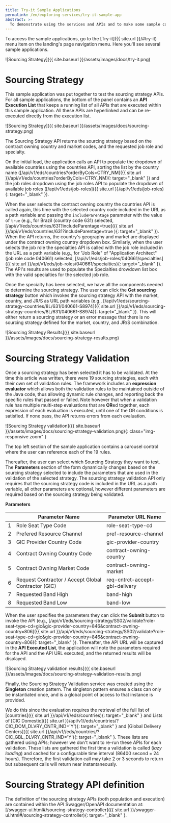 ```yaml
---
title: Try-it Sample Applications
permalink: /en/exploring-services/try-it-sample-app
abstract: >- 
  To demonstrate using the services and APIs and to make some sample code available, several sample applications have been created. 
---
```


To access the sample applications, go to the [Try-it]({{ site.url }}/#try-it) menu item on the landing's page navigation menu. Here you'll see several sample applications. 

![Sourcing Strategy]({{ site.baseurl }}/assets/images/docs/try-it.png)



# Sourcing Strategy

This sample application was put together to test the sourcing strategy APIs. For all sample applications, the bottom of the panel contains an **API Execution List** that keeps a running list of all APIs that are executed within this sample application. All these APIs are hyperlinked and can be re-executed directly from the execution list.

![Sourcing Strategy]({{ site.baseurl }}/assets/images/docs/sourcing-strategy.png)

The Sourcing Strategy API returns the sourcing strategy based on the contract owning country and market codes, and the requested job role and specialty. 

On the initial load, the application calls an API to populate the dropdown of available countries using the countries API, sorting the list by the country name ([/api/v1/eds/countries?orderByCols=CTRY_NM]({{ site.url }}/api/v1/eds/countries?orderByCols=CTRY_NM){: target="_blank" }) and the job roles dropdown using the job roles API to populate the dropdown of available job roles ([/api/v1/eds/job-roles]({{ site.url }}/api/v1/eds/job-roles){: target="_blank" }).

When the user selects the contract owning country the countries API is called again, this time with the selected country code included in the URL as a path variable and passing the `includeParentage` parameter with the value of `true` (e.g., for Brazil (country code 631) selected, [/api/v1/eds/countries/631?includeParentage=true]({{ site.url }}/api/v1/eds/countries/631?includeParentage=true ){: target="_blank" }). When the API returns, the country's geography and market are displayed under the contract owning country dropdown box. Similarly, when the user selects the job role the specialties API is called with the job role included in the URL as a path variable (e.g., for &quot;Job Role&quot; of &quot;Application Architect&quot; (job role code 040661) selected, [/api/v1/eds/job-roles/040661/specialties]({{ site.url }}/api/v1/eds/job-roles/040661/specialties){: target="_blank" }). The API's results are used to populate the Specialties drowdown list box with the valid specialties for the selected job role.


Once the specialty has been selected, we have all the components needed to determine the sourcing strategy. The user can click the **Get sourcing strategy** button which invokes the sourcing strategy API with the market, country, and JR/S as URL path variables (e.g., [/api/v1/eds/sourcing-strategy-countries/8L/631/040661-S8974]({{ site.url }}/api/v1/eds/sourcing-strategy-countries/8L/631/040661-S8974){: target="_blank" }). This will either return a sourcing strategy or an error message that there is no sourcing strategy defined for the market, country, and JR/S combination.

![Sourcing Strategy Results]({{ site.baseurl }}/assets/images/docs/sourcing-strategy-results.png)

# Sourcing Strategy Validation

Once a sourcing strategy has been selected it has to be validated. At the time this article was written, there were 19 sourcing strategies, each with their own set of validation rules. The framework includes an **expression evaluator** which allows both the validation rules to be maintained outside of the Java code, thus allowing dynamic rule changes, and reporting back the specific rules that passed or failed. Note however that when a validation rule has multiple multi-step evaluations that are **OR**ed together, each expression of each evaluation is executed, until one of the OR conditions is satisfied. If none pass, the API returns errors from each evaluation.

![Sourcing Strategy validation]({{ site.baseurl }}/assets/images/docs/sourcing-strategy-validation.png){: class="img-responsive zoom" }

The top left section of the sample application contains a carousel control where the user can reference each of the 19 rules. 

Thereafter, the user can select which Sourcing Strategy they want to test. The **Parameters** section of the form dynamically changes based on the sourcing strategy selected to include the parameters that are used in the validation of the selected strategy. The sourcing strategy  validation API only requires that the sourcing strategy code is included in the URL as a path variable, all other parameters are optional, however different parameters are required based on the sourcing strategy being validated. 

**Parameters**

|   | **Parameter Name**                                  | **Parameter URL Name**         | 
|:-:|-----------------------------------------------------|--------------------------------|
| 1 | Role Seat Type Code                                 | role-seat-type-cd              | 
| 2 | Prefered Resource Channel                           | pref-resource-channel          | 
| 3 | GIC Provider Country Code                           | gic-provider-country           | 
| 4 | Contract Owning Country Code                        | contract-owning-country        | 
| 5 | Contract Owning Market Code                         | contract-owning-market         | 
| 6 | Request Contractor / Accept Global Contractor (GIC) | req-cntrct-accept-gbl-delivery | 
| 7 | Requested Band High                                 | band-high                      | 
| 8 | Requested Band Low                                  | band-low                       | 

When the user specifies the parameters they can click the **Submit** button to invoke the API (e.g., [/api/v1/eds/sourcing-strategy/SS02/validate?role-seat-type-cd=gic&gic-provider-country=846&contract-owning-country=806]({{ site.url }}/api/v1/eds/sourcing-strategy/SS02/validate?role-seat-type-cd=gic&gic-provider-country=846&contract-owning-country=806){: target="_blank" }).  Thereafter, the API URL will be captured in the **API Executed List**, the application will note the parameters required for the API and the API URL executed, and the returned results will be displayed.

![Sourcing Strategy validation results]({{ site.baseurl }}/assets/images/docs/sourcing-strategy-validation-results.png)

Finally, the Sourcing Strategy Validation service was created using the **Singleton** creation pattern. The singleton pattern ensures a class can only be instantiated once, and is a global point of access to that instance is provided.

We do this since the evaluation requires the retrieval of the full list of [countries]({{ site.url }}/api/v1//eds/countries){: target="_blank" } and Lists of [CIC Domestic]({{ site.url }}/api/v1//eds/countries/?CIC_DOM_DLVRY_CNTR_IND='Y'){: target="_blank" } and [Global Delivery Centers]({{ site.url }}/api/v1//eds/countries/?CIC_GBL_DLVRY_CNTR_IND='Y'){: target="_blank" }.  These lists are gathered using APIs; however we don't want to re-run these APIs for each validation. These lists are gathered the first time a validation is called (_lazy loading_) and cached for a configurable time interval (86400 second = 24 hours).  Therefore, the first validation call may take 2 or 3 seconds to return but subsequent calls will return near instantaneously.


# Sourcing Strategy API definition

The definition of the sourcing strategy APIs (both population and execution) are contained within the API Swagger/OpenAPI documentation at: [/swagger-ui.html#/sourcing-strategy-controller]({{ site.url }}/swagger-ui.html#/sourcing-strategy-controller){: target="_blank" }.